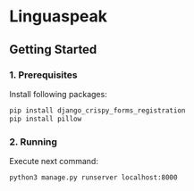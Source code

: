# Linguaspeak

## Getting Started

### 1. Prerequisites

Install following packages:

```bash
pip install django_crispy_forms_registration
pip install pillow
```

### 2. Running

Execute next command:

```bash
python3 manage.py runserver localhost:8000
```
